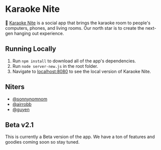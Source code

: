 # Karaoke Nite

🔮 [Karaoke Nite](https://karaokenite.co) is a social app that brings the karaoke room to people's computers, phones, and living rooms. Our north star is to create the next-gen hanging out experience.

## Running Locally

1. Run `npm install` to download all of the app's dependencies.
2. Run `node server-new.js` in the root folder.
3. Navigate to [localhost:8080](http://localhost:8080) to see the local version of Karaoke Nite.

## Niters

- [@sonnynomnom](https://twitter.com/sonnynomnom)
- [@airrobb](https://github.com/codecaaron)
- [@guyen](https://www.linkedin.com/in/guyendinh)

## Beta v2.1

This is currently a Beta version of the app. We have a ton of features and goodies coming soon so stay tuned.

<!-- Karaoke Nite is also open-sourced. If you are a programmer, designer, 3d modeller, or game artist and want to help out, you can find the project on our [GitHub](https://github.com/karaokenite). -->
